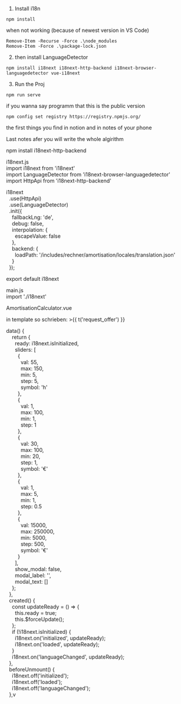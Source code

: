 1. Install i18n
```
npm install
```
when not working (because of newest version in VS Code)
```
Remove-Item -Recurse -Force .\node_modules  
Remove-Item -Force .\package-lock.json
```
2. then install LanguageDetector
```
npm install i18next i18next-http-backend i18next-browser-languagedetector vue-i18next
```
3. Run the Proj
```
npm run serve
```


if you wanna say programm that this is the public version
```
npm config set registry https://registry.npmjs.org/
```


the first things you find in notion and in notes of your phone

Last notes
afer you will write the whole algirithm

npm install i18next-http-backend

i18next.js  
import i18next from 'i18next'  
import LanguageDetector from 'i18next-browser-languagedetector'  
import HttpApi from 'i18next-http-backend'

i18next  
  .use(HttpApi)  
  .use(LanguageDetector)  
  .init({  
    fallbackLng: 'de',  
    debug: false,  
    interpolation: {  
      escapeValue: false  
    },  
    backend: {  
      loadPath: '/includes/rechner/amortisation/locales/translation.json'  
    }  
  });

export default i18next

main.js  
import './i18next'

AmortisationCalculator.vue

in template so schrieben: >{{ t('request_offer') }}

data() {  
    return {  
      ready: i18next.isInitialized,  
      sliders: [  
        {  
          val: 55,  
          max: 150,  
          min: 5,  
          step: 5,  
          symbol: 'h'  
        },  
        {  
          val: 1,  
          max: 100,  
          min: 1,  
          step: 1  
        },  
        {  
          val: 30,  
          max: 100,  
          min: 20,  
          step: 1,  
          symbol: '€'  
        },  
        {  
          val: 1,  
          max: 5,  
          min: 1,  
          step: 0.5  
        },  
        {  
          val: 15000,  
          max: 250000,  
          min: 5000,  
          step: 500,  
          symbol: '€'  
        }  
      ],  
      show_modal: false,  
      modal_label: '',  
      modal_text: []  
    };  
  },  
  created() {  
    const updateReady = () => {  
      this.ready = true;  
      this.$forceUpdate();  
    };  
    if (!i18next.isInitialized) {  
      i18next.on('initialized', updateReady);  
      i18next.on('loaded', updateReady);  
    }  
    i18next.on('languageChanged', updateReady);  
  },  
  beforeUnmount() {  
    i18next.off('initialized');  
    i18next.off('loaded');  
    i18next.off('languageChanged');  
  },v